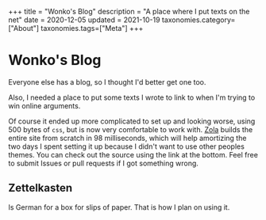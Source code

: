 +++
title = "Wonko's Blog"
description = "A place where I put texts on the net"
date = 2020-12-05
updated = 2021-10-19
taxonomies.category=["About"]
taxonomies.tags=["Meta"]
+++

# Wonko's Blog

Everyone else has a blog, so I thought I'd better get one too.

Also, I needed a place to put some texts I wrote to link to when I'm trying to win online arguments.

Of course it ended up more complicated to set up and looking worse, using 500
bytes of `css`, but is now very comfortable to work with.
[Zola](https://www.getzola.org/) builds the entire site from scratch in 98
milliseconds, which will help amortizing the two days I spent setting it up
because I didn't want to use other peoples themes.
You can check out the source using the link at the bottom. Feel free to submit
Issues or pull requests if I got something wrong.

## Zettelkasten

Is German for a box for slips of paper. That is how I plan on using it.
